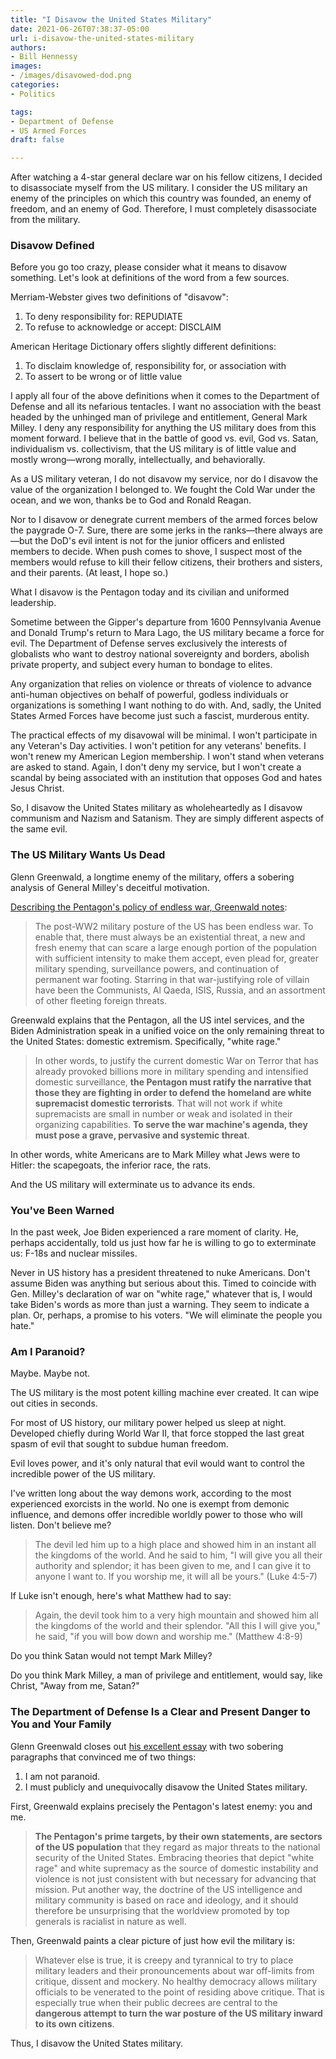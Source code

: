 ```yaml
---
title: "I Disavow the United States Military"
date: 2021-06-26T07:38:37-05:00
url: i-disavow-the-united-states-military
authors: 
- Bill Hennessy
images: 
- /images/disavowed-dod.png
categories: 
- Politics

tags: 
- Department of Defense
- US Armed Forces
draft: false

---
```


After watching a 4-star general declare war on his fellow citizens, I decided to disassociate myself from the US military. I consider the US military an enemy of the principles on which this country was founded, an enemy of freedom, and an enemy of God. Therefore, I must completely disassociate from the military. 

### Disavow Defined

Before you go too crazy, please consider what it means to disavow something. Let's look at definitions of the word from a few sources.

Merriam-Webster gives two definitions of "disavow":

1. To deny responsibility for: REPUDIATE
2. To refuse to acknowledge or accept: DISCLAIM

American Heritage Dictionary offers slightly different definitions:

1. To disclaim knowledge of, responsibility for, or association with 
2. To assert to be wrong or of little value

I apply all four of the above definitions when it comes to the Department of Defense and all its nefarious tentacles. I want no association with the beast headed by the unhinged man of privilege and entitlement, General Mark Milley. I deny any responsibility for anything the US military does from this moment forward. I believe that in the battle of good vs. evil, God vs. Satan, individualism vs. collectivism, that the US military is of little value and mostly wrong—wrong morally, intellectually, and behaviorally.

As a US military veteran, I do not disavow my service, nor do I disavow the value of the organization I belonged to. We fought the Cold War under the ocean, and we won, thanks be to God and Ronald Reagan. 

Nor to I disavow or denegrate current members of the armed forces below the paygrade O-7. Sure, there are some jerks in the ranks—there always are—but the DoD's evil intent is not for the junior officers and enlisted members to decide. When push comes to shove, I suspect most of the members would refuse to kill their fellow citizens, their brothers and sisters, and their parents. (At least, I hope so.)

What I disavow is the Pentagon today and its civilian and uniformed leadership. 

Sometime between the Gipper's departure from 1600 Pennsylvania Avenue and Donald Trump's return to Mara Lago, the US military became a force for evil. The Department of Defense serves exclusively the interests of globalists who want to destroy national sovereignty and borders, abolish private property, and subject every human to bondage to elites. 

Any organization that relies on violence or threats of violence to advance anti-human objectives on behalf of powerful, godless individuals or organizations is something I want nothing to do with. And, sadly, the United States Armed Forces have become just such a fascist, murderous entity. 

The practical effects of my disavowal will be minimal. I won't participate in any Veteran's Day activities. I won't petition for any veterans' benefits. I won't renew my American Legion membership. I won't stand when veterans are asked to stand. Again, I don't deny my service, but I won't create a scandal by being associated with an institution that opposes God and hates Jesus Christ. 

So, I disavow the United States military as wholeheartedly as I disavow communism and Nazism and Satanism. They are simply different aspects of the same evil. 

### The US Military Wants Us Dead

Glenn Greenwald, a longtime enemy of the military, offers a sobering analysis of General Milley's deceitful motivation.

[Describing the Pentagon's policy of endless war, Greenwald notes](https://greenwald.substack.com/p/what-is-behind-gen-mark-milleys-righteous?token=eyJ1c2VyX2lkIjoxMjQ0NDAzNCwicG9zdF9pZCI6MzgwMzY0NDksIl8iOiIwQXlWRCIsImlhdCI6MTYyNDcwNzc3MSwiZXhwIjoxNjI0NzExMzcxLCJpc3MiOiJwdWItMTI4NjYyIiwic3ViIjoicG9zdC1yZWFjdGlvbiJ9.VyemJEnapuXSTST0N4eMQuNWYOPNTa3TRp_waJ9TXok):

> The post-WW2 military posture of the US has been endless war. To enable that, there must always be an existential threat, a new and fresh enemy that can scare a large enough portion of the population with sufficient intensity to make them accept, even plead for, greater military spending, surveillance powers, and continuation of permanent war footing. Starring in that war-justifying role of villain have been the Communists, Al Qaeda, ISIS, Russia, and an assortment of other fleeting foreign threats.

Greenwald explains that the Pentagon, all the US intel services, and the Biden Administration speak in a unified voice on the only remaining threat to the United States: domestic extremism. Specifically, "white rage." 

> In other words, to justify the current domestic War on Terror that has already provoked billions more in military spending and intensified domestic surveillance, **the Pentagon must ratify the narrative that those they are fighting in order to defend the homeland are white supremacist domestic terrorists**. That will not work if white supremacists are small in number or weak and isolated in their organizing capabilities. **To serve the war machine's agenda, they must pose a grave, pervasive and systemic threat**.

In other words, white Americans are to Mark Milley what Jews were to Hitler: the scapegoats, the inferior race, the rats. 

And the US military will exterminate us to advance its ends. 

### You've Been Warned

In the past week, Joe Biden experienced a rare moment of clarity. He, perhaps accidentally, told us just how far he is willing to go to exterminate us: F-18s and nuclear missiles. 

Never in US history has a president threatened to nuke Americans. Don't assume Biden was anything but serious about this. Timed to coincide with Gen. Milley's declaration of war on "white rage," whatever that is, I would take Biden's words as more than just a warning. They seem to indicate a plan. Or, perhaps, a promise to his voters. "We will eliminate the people you hate." 

### Am I Paranoid?

Maybe. Maybe not. 

The US military is the most potent killing machine ever created. It can wipe out cities in seconds. 

For most of US history, our military power helped us sleep at night. Developed chiefly during World War II, that force stopped the last great spasm of evil that sought to subdue human freedom. 

Evil loves power, and it's only natural that evil would want to control the incredible power of the US military. 

I've written long about the way demons work, according to the most experienced exorcists in the world. No one is exempt from demonic influence, and demons offer incredible worldly power to those who will listen. Don't believe me? 

> The devil led him up to a high place and showed him in an instant all the kingdoms of the world. And he said to him, "I will give you all their authority and splendor; it has been given to me, and I can give it to anyone I want to. If you worship me, it will all be yours." (Luke 4:5-7)

If Luke isn't enough, here's what Matthew had to say:

> Again, the devil took him to a very high mountain and showed him all the kingdoms of the world and their splendor. "All this I will give you," he said, "if you will bow down and worship me." (Matthew 4:8-9)

Do you think Satan would not tempt Mark Milley? 

Do you think Mark Milley, a man of privilege and entitlement, would say, like Christ, "Away from me, Satan?" 



### The Department of Defense Is a Clear and Present Danger to You and Your Family

Glenn Greenwald closes out [his excellent essay](https://greenwald.substack.com/p/what-is-behind-gen-mark-milleys-righteous?token=eyJ1c2VyX2lkIjoxMjQ0NDAzNCwicG9zdF9pZCI6MzgwMzY0NDksIl8iOiIwQXlWRCIsImlhdCI6MTYyNDcwNzc3MSwiZXhwIjoxNjI0NzExMzcxLCJpc3MiOiJwdWItMTI4NjYyIiwic3ViIjoicG9zdC1yZWFjdGlvbiJ9.VyemJEnapuXSTST0N4eMQuNWYOPNTa3TRp_waJ9TXok) with two sobering paragraphs that convinced me of two things:

1. I am not paranoid.
2. I must publicly and unequivocally disavow the United States military. 

First, Greenwald explains precisely the Pentagon's latest enemy: you and me.

> **The Pentagon's prime targets, by their own statements, are sectors of the US population** that they regard as major threats to the national security of the United States. Embracing theories that depict "white rage" and white supremacy as the source of domestic instability and violence is not just consistent with but necessary for advancing that mission. Put another way, the doctrine of the US intelligence and military community is based on race and ideology, and it should therefore be unsurprising that the worldview promoted by top generals is racialist in nature as well.

Then, Greenwald paints a clear picture of just how evil the military is:

> Whatever else is true, it is creepy and tyrannical to try to place military leaders and their pronouncements about war off-limits from critique, dissent and mockery. No healthy democracy allows military officials to be venerated to the point of residing above critique. That is especially true when their public decrees are central to the **dangerous attempt to turn the war posture of the US military inward to its own citizens**.

Thus, I disavow the United States military. 